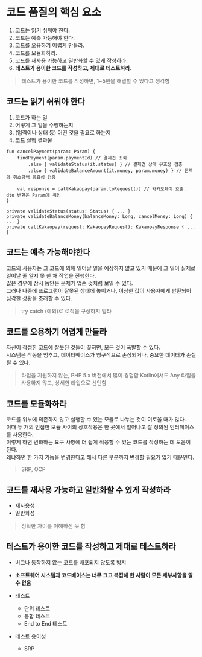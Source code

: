# 코드 품질의 핵심 요소

1. 코드는 읽기 쉬워야 한다.
2. 코드는 예측 가능해야 한다.
3. 코드를 오용하기 어렵게 만들라.
4. 코드를 모듈화하라.
5. 코드를 재사용 카능하고 일반화할 수 있게 작성하라.
6. **테스트가 용이한 코드를 작성하고, 제대로 테스트하라.**

> 테스트가 용이한 코드를 작성하면, 1~5번을 해결할 수 있다고 생각함

## 코드는 읽기 쉬워야 한다

1. 코드가 하는 일
2. 어떻게 그 일을 수행하는지
3. (입력이나 상태 등) 어떤 것을 필요로 하는지
4. 코드 실행 결과물

```
fun cancelPayment(param: Param) {
    findPayment(param.paymentId) // 결제건 조회
        .also { validateStatus(it.status) } // 결제건 상태 유효성 검증
        .also { validateBalanceAmount(it.money, param.money) } // 잔액과 취소금액 유효성 검증
        
    val response = callKakaopay(param.toRequest()) // 카카오페이 호출. dto 변환은 Param에 위임
}

private validateStatus(status: Status) { ... }
private validateBalanceMoney(balanceMoney: Long, cancelMoney: Long) { ... }
private callKakaopay(request: KakaopayRequest): KakaopayResponse { ... }
```

## 코드는 예측 가능해야한다

코드의 사용자는 그 코드에 의해 일어날 일을 예상하지 않고 있기 때문에 그 일이 실제로 일어날 줄 알지 못 한 채 작업을 진행한다.  
많은 경우에 잠시 동안은 문제가 업슨 것처럼 보일 수 있다.  
그러나 나중에 프로그램이 잘못된 상태에 놓이거나, 이상한 값이 사용자에게 반환되어 심각한 상황을 초래할 수 있다.

> try catch (예외)로 로직을 구성하지 말라

## 코드를 오용하기 어렵게 만들라

자신이 작성한 코드에 잘못된 것들이 꽂히면, 모든 것이 폭발할 수 있다.  
시스템은 작동을 멈추고, 데이터베이스가 영구적으로 손상되거나, 중요한 데이터가 손실될 수 있다.

> 타입을 지원하지 않는, PHP 5.x 버전에서 많이 경험함
> Kotlin에서도 Any 타입을 사용하지 않고, 상세한 타입으로 선언함

## 코드를 모듈화하라

코드를 위부에 의존하지 않고 실행할 수 있는 모듈로 나누는 것이 이로울 때가 많다.  
이때 두 개의 인접한 모듈 사이의 상호작용은 한 곳에서 일어나고 잘 정의된 인터페이스를 사용한다.  
이렇게 하면 변화하는 요구 사항에 더 쉽게 적응할 수 있는 코드를 작성하는 데 도움이 된다.  
왜냐하면 한 가지 기능을 변경한다고 해서 다른 부분까지 변경할 필요가 없기 때문인다.  

> SRP, OCP

## 코드를 재사용 가능하고 일반화할 수 있게 작성하라

- 재사용성
- 일반화성

> 정확한 차이를 이해하진 못 함

## 테스트가 용이한 코드를 작성하고 제대로 테스트하라

- 버그나 동작하지 않는 코드를 배포되지 않도록 방지
- **소프트웨어 시스템과 코드베이스는 너무 크고 복잡해 한 사람이 모든 세부사항을 알 수 없음**  

- 테스트
  - 단위 테스트
  - 통합 테스트
  - End to End 테스트
- 테스트 용이성
  - SRP
